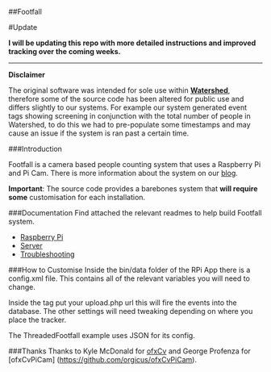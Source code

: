 ##Footfall


#Update 

**I will be updating this repo with more detailed instructions and improved tracking over the coming weeks.**

---
**Disclaimer**

The original software was intended for sole use within **[Watershed](http://www.watershed.co.uk)**, therefore some of the source code has been altered for public use and differs slightly to our systems. For example our system generated event tags showing screening in conjunction with the total number of people in Watershed, to do this we had to pre-populate some timestamps and may cause an issue if the system is ran past a certain time.

###Introduction

Footfall is a camera based people counting system that uses a  Raspberry Pi and Pi Cam. There is more information about the system on our [blog](http://blogs.wcode.org/2015/04/footfall-a-camera-based-people-counting-system-for-under-60/).

**Important**: The source code provides a barebones system that **will require some** customisation for each installation.

###Documentation
Find attached the relevant readmes to help build Footfall system.

* [Raspberry Pi](./docs/rpi.md)
* [Server](./docs/server.md)
* [Troubleshooting](./docs/troubleshooting.md)

###How to Customise
Inside the bin/data folder of the RPi App there is a config.xml file. This contains all of the relevant variables you will need to change.

Inside the <UPLOADURL> tag put your upload.php url this will fire the events into the database.
The other settings will need tweaking depending on where you place the tracker.

The ThreadedFootfall example uses JSON for its config.

###Thanks
Thanks to Kyle McDonald for [ofxCv](http://github.com/kylemcdonald/ofxCv) and George Profenza for [ofxCvPiCam] (https://github.com/orgicus/ofxCvPiCam).
